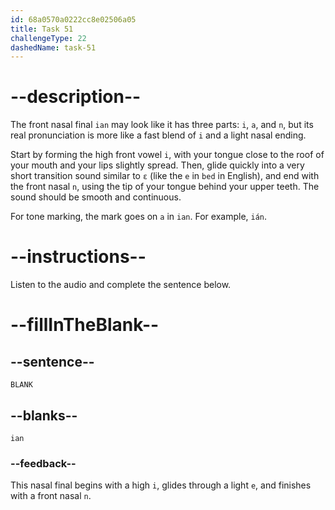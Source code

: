 ```yaml
---
id: 68a0570a0222cc8e02506a05
title: Task 51
challengeType: 22
dashedName: task-51
---
```


<!-- (Audio) A: ian -->

# --description--

The front nasal final `ian` may look like it has three parts: `i`, `a`, and `n`, but its real pronunciation is more like a fast blend of `i` and a light nasal ending.

Start by forming the high front vowel `i`, with your tongue close to the roof of your mouth and your lips slightly spread. Then, glide quickly into a very short transition sound similar to `ɛ` (like the `e` in `bed` in English), and end with the front nasal `n`, using the tip of your tongue behind your upper teeth. The sound should be smooth and continuous.

For tone marking, the mark goes on `a` in `ian`. For example, `ián`.

# --instructions--

Listen to the audio and complete the sentence below.

# --fillInTheBlank--

## --sentence--

`BLANK`

## --blanks--

`ian`

### --feedback--

This nasal final begins with a high `i`, glides through a light `e`, and finishes with a front nasal `n`.
